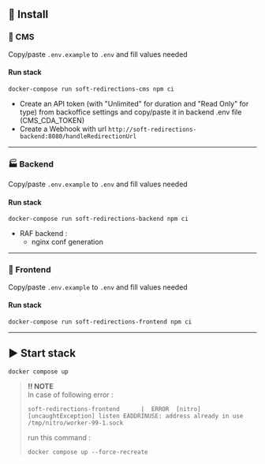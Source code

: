 ## :wrench: Install

### :pencil: CMS

Copy/paste `.env.example` to `.env` and fill values needed

#### Run stack
```
docker-compose run soft-redirections-cms npm ci
```

- Create an API token (with "Unlimited" for duration and "Read Only" for type) from backoffice settings and copy/paste it in backend .env file (CMS_CDA_TOKEN)
- Create a Webhook with url `http://soft-redirections-backend:8080/handleRedirectionUrl`


----------------------------------
### :factory: Backend

Copy/paste `.env.example` to `.env` and fill values needed

#### Run stack
```
docker-compose run soft-redirections-backend npm ci
```

- RAF backend : 
  - nginx conf generation


----------------------------------
### :art: Frontend

Copy/paste `.env.example` to `.env` and fill values needed

#### Run stack
```
docker-compose run soft-redirections-frontend npm ci
```


----------------------------------
## :arrow_forward: Start stack

```
docker compose up
```

> 
>**:bangbang: NOTE**  
>In case of following error : 
>```
>soft-redirections-frontend      |  ERROR  [nitro] [uncaughtException] listen EADDRINUSE: address already in use /tmp/nitro/worker-99-1.sock
>```
>
> run this command : 
>```
>docker compose up --force-recreate
>```
>
